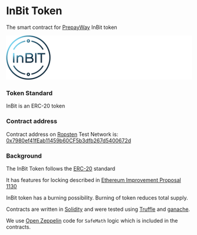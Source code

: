 # InBit Token

The smart contract for [PrepayWay](https://prepayway.com/) InBit token

![InBit](InBit.png)

### Token Standard ###

InBit is an ERC-20 token

### Contract address ###

Contract address on [Ropsten](https://ropsten.etherscan.io/) Test Network is: [0x7980ef41fEab11459b60CF5b3dfb267d5400672d](https://ropsten.etherscan.io/address/0x7980ef41fEab11459b60CF5b3dfb267d5400672d#code)


### Background ###

The InBit Token follows the [ERC-20](https://en.wikipedia.org/wiki/ERC-20) standard

It has features for locking described in  [Ethereum Improvement Proposal 1130](https://github.com/ethereum/EIPs/blob/master/EIPS/eip-1132.md)

InBit token has a burning possibility. Burning of token reduces total supply.

Contracts are written in [Solidity](https://solidity.readthedocs.io/en/develop/) and were tested using [Truffle](http://truffleframework.com/) and [ganache](https://github.com/trufflesuite/ganache-cli).

We use [Open Zeppelin](https://github.com/OpenZeppelin/openzeppelin-solidity) code for `SafeMath` logic which is included in the contracts.
